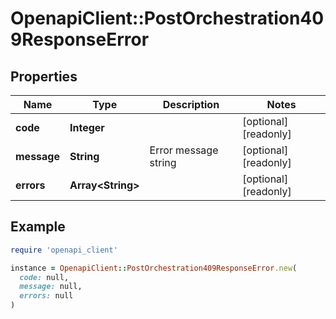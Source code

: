 # OpenapiClient::PostOrchestration409ResponseError

## Properties

| Name | Type | Description | Notes |
| ---- | ---- | ----------- | ----- |
| **code** | **Integer** |  | [optional][readonly] |
| **message** | **String** | Error message string | [optional][readonly] |
| **errors** | **Array&lt;String&gt;** |  | [optional][readonly] |

## Example

```ruby
require 'openapi_client'

instance = OpenapiClient::PostOrchestration409ResponseError.new(
  code: null,
  message: null,
  errors: null
)
```

